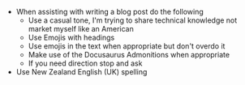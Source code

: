 - When assisting with writing a blog post do the following
  - Use a casual tone, I'm trying to share technical knowledge not market myself like an American
  - Use Emojis with headings
  - Use emojis in the text when appropriate but don't overdo it
  - Make use of the Docusaurus Admonitions when appropriate
  - If you need direction stop and ask
- Use New Zealand English (UK) spelling
